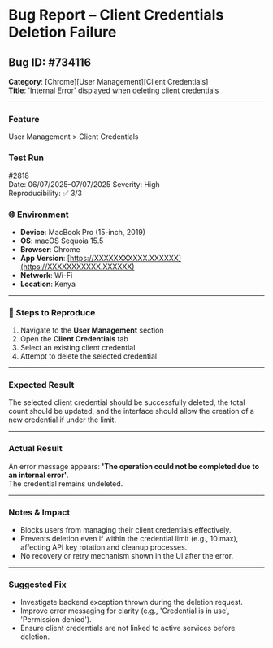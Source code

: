 # Bug Report – Client Credentials Deletion Failure

## Bug ID: #734116  
**Category**: [Chrome][User Management][Client Credentials]  
**Title**: 'Internal Error' displayed when deleting client credentials

---

### Feature
User Management > Client Credentials

### Test Run
#2818  
Date: 06/07/2025–07/07/2025
Severity: High  
Reproducibility: ✅ 3/3

### 🌐 Environment
- **Device**: MacBook Pro (15-inch, 2019)  
- **OS**: macOS Sequoia 15.5  
- **Browser**: Chrome  
- **App Version**: [https://XXXXXXXXXXX.XXXXXX](https://XXXXXXXXXXX.XXXXXX)  
- **Network**: Wi-Fi  
- **Location**: Kenya  

---

### 🔁 Steps to Reproduce

1. Navigate to the **User Management** section  
2. Open the **Client Credentials** tab  
3. Select an existing client credential  
4. Attempt to delete the selected credential

---

### Expected Result
The selected client credential should be successfully deleted, the total count should be updated, and the interface should allow the creation of a new credential if under the limit.

---

### Actual Result
An error message appears:  **'The operation could not be completed due to an internal error'**.  
The credential remains undeleted.

---

### Notes & Impact

- Blocks users from managing their client credentials effectively.
- Prevents deletion even if within the credential limit (e.g., 10 max), affecting API key rotation and cleanup processes.
- No recovery or retry mechanism shown in the UI after the error.

---

### Suggested Fix

- Investigate backend exception thrown during the deletion request.
- Improve error messaging for clarity (e.g., 'Credential is in use', 'Permission denied').
- Ensure client credentials are not linked to active services before deletion.

